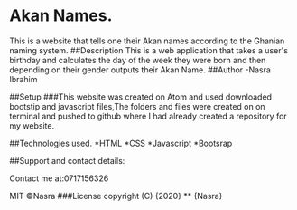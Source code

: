 # Akan Names.
This is a website that tells one their Akan names according to the Ghanian naming system.
##Description
This is a web application that takes a user's birthday and calculates the day of the week they were born and then depending on their gender outputs their Akan Name.
##Author
-Nasra Ibrahim

##Setup
###This website was created on Atom and used downloaded bootstip and javascript files,The folders and files were created on on terminal and pushed to github where I had already created a repository for my website.

##Technologies used.
*HTML
*CSS
*Javascript
*Bootsrap

##Support and contact details:

Contact me at:0717156326

MIT &COPY;Nasra
###License
copyright (C) {2020} ** {Nasra}
